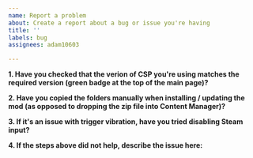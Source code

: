 ```yaml
---
name: Report a problem
about: Create a report about a bug or issue you're having
title: ''
labels: bug
assignees: adam10603

---
```


**1. Have you checked that the verion of CSP you're using matches the required version (green badge at the top of the main page)?**


**2. Have you copied the folders manually when installing / updating the mod (as opposed to dropping the zip file into Content Manager)?**


**3. If it's an issue with trigger vibration, have you tried disabling Steam input?**


**4. If the steps above did not help, describe the issue here:**
